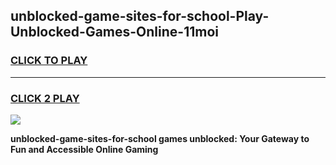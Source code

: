 
## unblocked-game-sites-for-school-Play-Unblocked-Games-Online-11moi
<h3>
<a href="https://premium76.site?title=unblocked-game-sites-for-school&ref=24A">CLICK TO PLAY</a></h3>
<hr>

<h3>
<a href="https://premium76.site?title=unblocked-game-sites-for-school&ref=24A">CLICK 2 PLAY</a>
  
</h3>

<a href="https://premium76.site?title=unblocked-game-sites-for-school&ref=24A"><img src="https://clearcache.store/games.png"></a>


**unblocked-game-sites-for-school games unblocked: Your Gateway to Fun and Accessible Online Gaming**
